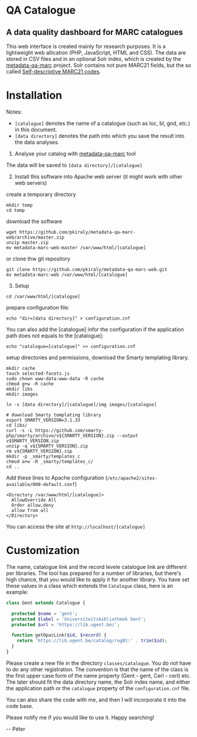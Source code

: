 # QA Catalogue
## A data quality dashboard for MARC catalogues

This web interface is created mainly for research purposes. 
It is a lightweight web allication (PHP, JavaScript, HTML and CSS). The data
are stored in CSV files and in an optional Solr index, which is created 
by the [metadata-qa-marc](https://github.com/pkiraly/metadata-qa-marc) 
project. Solr contains not pure MARC21 fields, but the so called
[Self-descriptive MARC21 codes](http://pkiraly.github.io/2017/09/24/mapping/).

# Installation

Notes: 
* `[catalogue]` denotes the name of a catalogue (such as loc, bl, gnd, etc.) in this document.
* `[data directory]` denotes the path into which you save the result into the data analyses.

1. Analyse your catalog with [metadata-qa-marc](https://github.com/pkiraly/metadata-qa-marc) tool

The data will be saved to `[data directory]/[catalogue]`

2. Install this software into Apache web server (it might work with other web servers)

create a temporary directory
```
mkdir temp
cd temp
```

download the software
```
wget https://github.com/pkiraly/metadata-qa-marc-web/archive/master.zip
unzip master.zip
mv metadata-marc-web-master /var/www/html/[catalogue]
```

or clone thw git repository
```
git clone https://github.com/pkiraly/metadata-qa-marc-web.git
mv metadata-marc-web /var/www/html/[catalogue]
```

3. Setup

```
cd /var/www/html/[catalogue]
```

prepare configuration file:
```
echo "dir=[data directory]" > configuration.cnf
```
 You can also add the [catalogue] infor the configuration if the 
 application path does not equals to the [catalogue]:

```
echo "catalogue=[catalogue]" >> configuration.cnf
```

setup directories and permissions, download the Smarty templating library.

```
mkdir cache
touch selected-facets.js
sudo chown www-data:www-data -R cache
chmod g+w -R cache
mkdir libs
mkdir images

ln -s [data directory]/[catalogue]/img images/[catalogue]

# download Smarty templating library
export SMARTY_VERSION=3.1.33
cd libs/
curl -s -L https://github.com/smarty-php/smarty/archive/v${SMARTY_VERSION}.zip --output v$SMARTY_VERSION.zip
unzip -q v${SMARTY_VERSION}.zip
rm v${SMARTY_VERSION}.zip
mkdir -p _smarty/templates_c
chmod a+w -R _smarty/templates_c/
cd ..
```

Add these lines to Apache configuration (`/etc/apache2/sites-available/000-default.conf`)

```
<Directory /var/www/html/[catalogue]>
  AllowOverride All
  Order allow,deny
  allow from all
</Directory>
```

You can access the site at `http://localhost/[catalogue]`

# Customization

The name, catalogue link and the record levele catalogue link are different 
per libraries. The tool has prepared for a number of libraries, but there's
high chance, that you would like to apply it for another library. 
You have set these values in a class which extends the `Catalogue` class,
here is an example: 

```PHP
class Gent extends Catalogue {

  protected $name = 'gent';
  protected $label = 'Universiteitsbibliotheek Gent';
  protected $url = 'https://lib.ugent.be/';

  function getOpacLink($id, $record) {
    return 'https://lib.ugent.be/catalog/rug01:' . trim($id);
  }
}
```

Please create a new file in the directory `classes/catalogue`. You do not have
to do any other registration. The convention is that the name of the class
is the first upper case form of the name property (Gent - gent, Cerl - cerl)
etc. The later should fit the data directory name, the Solr index name, and 
either the application path or the `catalogue` property of the 
`configuration.cnf` file.

You can also share the code with me, and then I will incorporate it into the 
code base. 

Please notify me if you would like to use it. Happy searching!

-- Péter